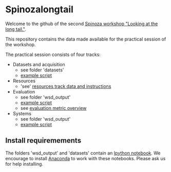 # Spinozalongtail

Welcome to the github of the second [Spinoza workshop "Looking at the long tail."](http://www.understandinglanguagebymachines.org/events/long-tail/).

This repository contains the data made available for the practical session of the workshop.

The practical session consists of four tracks:
* Datasets and acquisition
  * see folder 'datasets'
  * [example script](https://github.com/cltl/Spinozalongtail/blob/master/wsd_output/Example.ipynb)
* Resources
  * 'see' [resources track data and instructions](https://docs.google.com/document/d/13rCcr-Is0ygfMmI3cbFwSmALOrWFcYqRJjY_5o_Wryg/edit?usp=sharing)
* Evaluation
  * see folder 'wsd_output'
  * [example script](https://github.com/cltl/Spinozalongtail/blob/master/wsd_output/Example.ipynb)
  * see [evaluation metric overview](https://docs.google.com/spreadsheets/d/1bt9aXtjirQrMS5ArI0K8QcJa9xovPU3k_b-dsnjAH4U/edit?usp=sharing)
* Systems
  * see folder 'wsd_output'
  * [example script](https://github.com/cltl/Spinozalongtail/blob/master/wsd_output/Example.ipynb)


## Install requiremements
The folders 'wsd_output' and 'datasets' contain an [Ipython notebook](https://ipython.org/notebook.html).
We encourage to install [Anaconda](https://www.continuum.io/downloads) to work with these notebooks. Please ask us for help installing.
